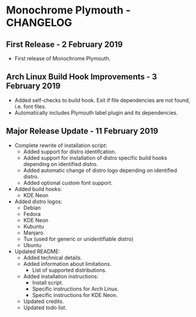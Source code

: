 # Monochrome Plymouth - CHANGELOG

## First Release - 2 February 2019

- First release of Monochrome Plymouth.

## Arch Linux Build Hook Improvements - 3 February 2019

- Added self-checks to build hook. Exit if file dependencies are not found, i.e. font files.
- Automatically includes Plymouth label plugin and its dependencies.

## Major Release Update - 11 February 2019

- Complete rewrite of installation script:
  - Added support for distro identifcation.
  - Added support for installation of distro specific build hooks depending on identified distro.
  - Added automatic change of distro logo depending on identified distro.
  - Added optional custom font support.
- Added build hooks:
  - KDE Neon
- Added distro logos:
  - Debian
  - Fedora
  - KDE Neon
  - Kubuntu
  - Manjaro
  - Tux (used for generic or unidentifiable distro)
  - Ubuntu
- Updated README:
  - Added technical details.
  - Added information about limitations.
    - List of supported distributions.
  - Added installation instructions:
    - Install script.
    - Specific instructions for Arch Linux.
    - Specific instructions for KDE Neon.
  - Updated credits.
  - Updated todo list.
